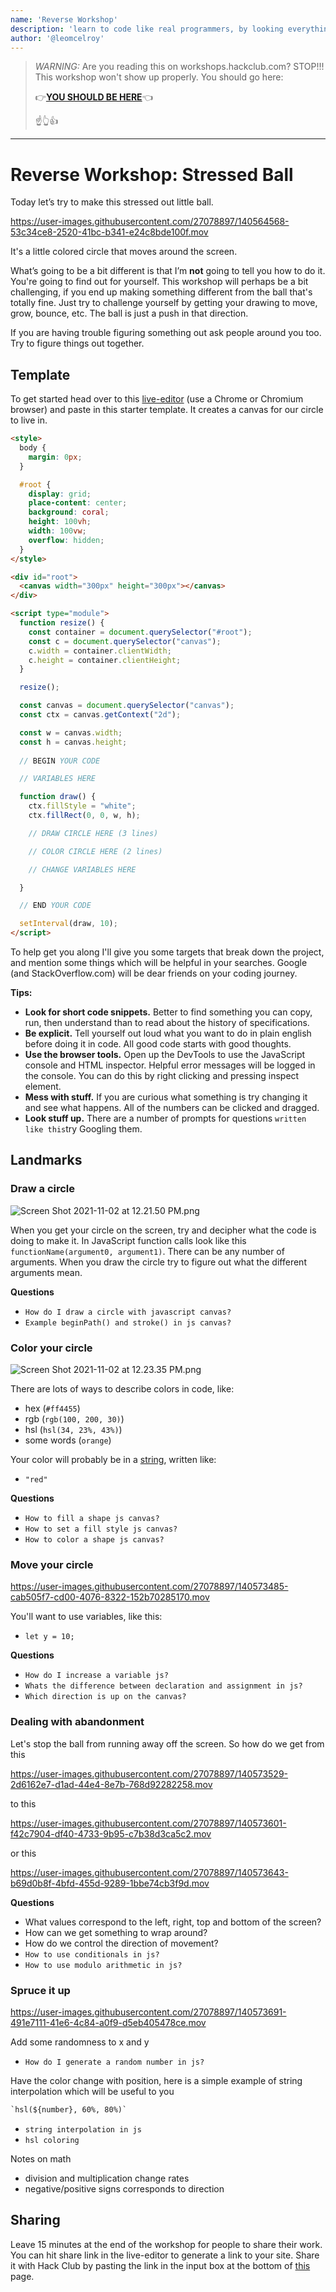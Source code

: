 ```yaml
---
name: 'Reverse Workshop'
description: 'learn to code like real programmers, by looking everything up'
author: '@leomcelroy'
---
```



> *WARNING:* Are you reading this on workshops.hackclub.com? STOP!!! This workshop won't show up properly. You should go here:
>
> 👉[**YOU SHOULD BE HERE**](https://github.com/hackclub/hackclub/blob/main/workshops/stressed_ball/README.md#reverse-workshop-stressed-ball)👈
>
>  ☝️👆👍 

---

# Reverse Workshop: Stressed Ball

Today let’s try to make this stressed out little ball.

https://user-images.githubusercontent.com/27078897/140564568-53c34ce8-2520-41bc-b341-e24c8bde100f.mov

It's a little colored circle that moves around the screen.

What’s going to be a bit different is that I’m **not** going to tell you how to do it. You're going to find out for yourself. This workshop will perhaps be a bit challenging, if you end up making something different from the ball that's totally fine. Just try to challenge yourself by getting your drawing to move, grow, bounce, etc. The ball is just a push in that direction.

If you are having trouble figuring something out ask people around you too. Try to figure things out together.

## Template

To get started head over to this [live-editor](https://hackclub.github.io/live-editor/) (use a Chrome or Chromium browser) and paste in this starter template. It creates a canvas for our circle to live in.

```html
<style>
  body {
    margin: 0px;
  }

  #root {
    display: grid;
    place-content: center;
    background: coral;
    height: 100vh;
    width: 100vw;
    overflow: hidden;
  }
</style>

<div id="root">
  <canvas width="300px" height="300px"></canvas>
</div>

<script type="module">
  function resize() {
    const container = document.querySelector("#root");
    const c = document.querySelector("canvas");
    c.width = container.clientWidth;
    c.height = container.clientHeight;
  }

  resize();

  const canvas = document.querySelector("canvas");
  const ctx = canvas.getContext("2d");

  const w = canvas.width;
  const h = canvas.height;
	
  // BEGIN YOUR CODE

  // VARIABLES HERE

  function draw() {
    ctx.fillStyle = "white";
    ctx.fillRect(0, 0, w, h);

    // DRAW CIRCLE HERE (3 lines)

    // COLOR CIRCLE HERE (2 lines)

    // CHANGE VARIABLES HERE

  }

  // END YOUR CODE

  setInterval(draw, 10);
</script>
```

To help get you along I'll give you some targets that break down the project, and mention some things which will be helpful in your searches. Google (and StackOverflow.com) will be dear friends on your coding journey.

**Tips:**

- **Look for short code snippets.** Better to find something you can copy, run, then understand than to read about the history of specifications.
- **Be explicit.** Tell yourself out loud what you want to do in plain english before doing it in code. All good code starts with good thoughts.
- **Use the browser tools.** Open up the DevTools to use the JavaScript console and HTML inspector. Helpful error messages will be logged in the console. You can do this by right clicking and pressing inspect element.
- **Mess with stuff.** If you are curious what something is try changing it and see what happens. All of the numbers can be clicked and dragged.
- **Look stuff up.** There are a number of prompts for questions `written like this`try Googling them.

## Landmarks

### Draw a circle

![Screen Shot 2021-11-02 at 12.21.50 PM.png](img/Screen_Shot_2021-11-02_at_12.21.50_PM.png)

When you get your circle on the screen, try and decipher what the code is doing to make it. In JavaScript function calls look like this `functionName(argument0, argument1)`. There can be any number of arguments. When you draw the circle try to figure out what the different arguments mean.

**Questions**

- `How do I draw a circle with javascript canvas?`
- `Example beginPath() and stroke() in js canvas?`

### Color your circle

![Screen Shot 2021-11-02 at 12.23.35 PM.png](img/Screen_Shot_2021-11-02_at_12.23.35_PM.png)

There are lots of ways to describe colors in code, like: 

- hex (`#ff4455`)
- rgb (`rgb(100, 200, 30)`)
- hsl (`hsl(34, 23%, 43%)`)
- some words (`orange`)

Your color will probably be in a [string](https://developer.mozilla.org/en-US/docs/Web/JavaScript/Reference/Global_Objects/String), written like:

- `"red"`

**Questions**

- `How to fill a shape js canvas?`
- `How to set a fill style js canvas?`
- `How to color a shape js canvas?`

### Move your circle

https://user-images.githubusercontent.com/27078897/140573485-cab505f7-cd00-4076-8322-152b70285170.mov

You'll want to use variables, like this:

- `let y = 10;`

**Questions**

- `How do I increase a variable js?`
- `Whats the difference between declaration and assignment in js?`
- `Which direction is up on the canvas?`

### Dealing with abandonment

Let's stop the ball from running away off the screen. So how do we get from this

https://user-images.githubusercontent.com/27078897/140573529-2d6162e7-d1ad-44e4-8e7b-768d92282258.mov

to this

https://user-images.githubusercontent.com/27078897/140573601-f42c7904-df40-4733-9b95-c7b38d3ca5c2.mov

or this

https://user-images.githubusercontent.com/27078897/140573643-b69d0b8f-4bfd-455d-9289-1bbe74cb3f9d.mov

**Questions**

- What values correspond to the left, right, top and bottom of the screen?
- How can we get something to wrap around?
- How do we control the direction of movement?
- `How to use conditionals in js?`
- `How to use modulo arithmetic in js?`

### Spruce it up

https://user-images.githubusercontent.com/27078897/140573691-491e7111-41e6-4c84-a0f9-d5eb405478ce.mov

Add some randomness to x and y

- `How do I generate a random number in js?`

Have the color change with position, here is a simple example of string interpolation which will be useful to you

```html
`hsl(${number}, 60%, 80%)`
```

- `string interpolation in js`
- `hsl coloring`

Notes on math

- division and multiplication change rates
- negative/positive signs corresponds to direction

## Sharing


Leave 15 minutes at the end of the workshop for people to share their work. You can hit share link in the live-editor to generate a link to your site. Share it with Hack Club by pasting the link in the input box at the bottom of [this](https://workshops.hackclub.com/stressed_ball/) page.

